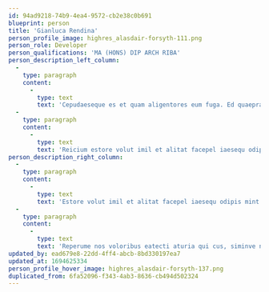 ```yaml
---
id: 94ad9218-74b9-4ea4-9572-cb2e38c0b691
blueprint: person
title: 'Gianluca Rendina'
person_profile_image: highres_alasdair-forsyth-111.png
person_role: Developer
person_qualifications: 'MA (HONS) DIP ARCH RIBA'
person_description_left_column:
  -
    type: paragraph
    content:
      -
        type: text
        text: 'Cepudaeseque es et quam aligentores eum fuga. Ed quaeprat quae arupta quatur? Sam es apist, sinto officil ilia ditia porrum num quam quas inum illabo. Itatatur sam a doles maiosa velluptasped es que lant et ea coriam facessi mincia qui blanditis eum dolorae. Um dolut omnis seque velibus et ad eaturem quiatios ilita.'
  -
    type: paragraph
    content:
      -
        type: text
        text: 'Reicium estore volut imil et alitat facepel iaesequ odipis mint lantioste earit ad qui torecta quo mi, que est as alitate nobitatate cust, sequate sum faccum santium la simostiur adis explia dolorei umquis enimusam di to blaceperis volupis eaquasime volo mo quatisque dolesed ut quiae mo velenditium que qui oditet pora sim quid eos.'
person_description_right_column:
  -
    type: paragraph
    content:
      -
        type: text
        text: 'Estore volut imil et alitat facepel iaesequ odipis mint lantioste earit ad qui torecta quo mi, que est as alitate nobitatate cust, sequate sum faccum santium la simostiur adis explia dolorei umquis enimusam di to blaceperis volupis eaquasime volo mo quatisque dolesed ut quiae mo velenditium que qui oditet pora sim quid eos.'
  -
    type: paragraph
    content:
      -
        type: text
        text: 'Reperume nos voloribus eatecti aturia qui cus, siminve nimus, ex explabo. Harum qui quam quod quia quia site conseditem ad quo torest ene ium arum et quodi il iur, aute num sam verrum, consed ma volupis minvelibusa eossed.'
updated_by: ead679e8-22dd-4ff4-abcb-8bd330197ea7
updated_at: 1694625334
person_profile_hover_image: highres_alasdair-forsyth-137.png
duplicated_from: 6fa52096-f343-4ab3-8636-cb494d502324
---
```


